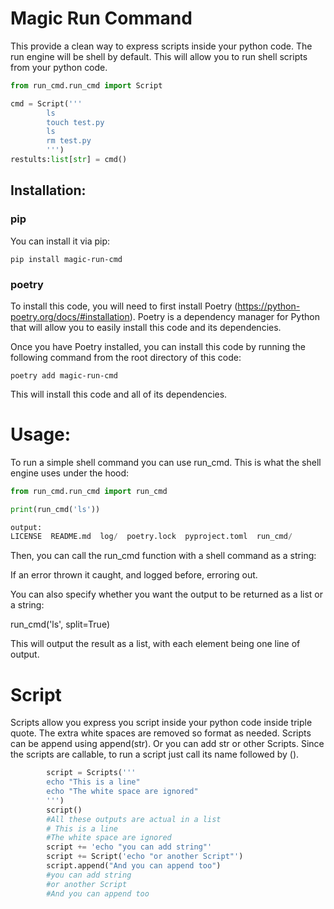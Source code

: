 # Magic Run Command

This provide a clean way to express scripts inside your python code.
The run engine will be shell by default.
This will allow you to run shell scripts from your python code.
```python
from run_cmd.run_cmd import Script

cmd = Script('''
        ls
        touch test.py
        ls
        rm test.py
        ''')
restults:list[str] = cmd()
```

## Installation:

### pip

You can install it via pip:

```
pip install magic-run-cmd
```
### poetry

To install this code, you will need to first install Poetry (https://python-poetry.org/docs/#installation). Poetry is a dependency manager for Python that will allow you to easily install this code and its dependencies.

Once you have Poetry installed, you can install this code by running the following command from the root directory of this code:

```
poetry add magic-run-cmd
```

This will install this code and all of its dependencies.

# Usage:

To run a simple shell command you can use run_cmd.
This is what the shell engine uses under the hood:

```python
from run_cmd.run_cmd import run_cmd

print(run_cmd('ls'))

output:
LICENSE  README.md  log/  poetry.lock  pyproject.toml  run_cmd/
```

Then, you can call the run_cmd function with a shell command as a string:


If an error thrown it caught, and logged before, erroring out.

You can also specify whether you want the output to be returned as a list or a string:

run_cmd('ls', split=True)

This will output the result as a list, with each element being one line of output.

# Script
Scripts allow you express you script inside your python code inside triple quote.
The extra white spaces are removed so format as needed.
Scripts can be append using append(str).
Or you can add str or other Scripts.
Since the scripts are callable,
to run a script just call its name followed by ().


```python
        script = Scripts('''
        echo "This is a line"
        echo "The white space are ignored"
        ''')
        script()
        #All these outputs are actual in a list
        # This is a line
        #The white space are ignored
        script += 'echo "you can add string"'
        script += Script('echo "or another Script"')
        script.append("And you can append too")
        #you can add string
        #or another Script
        #And you can append too
```
